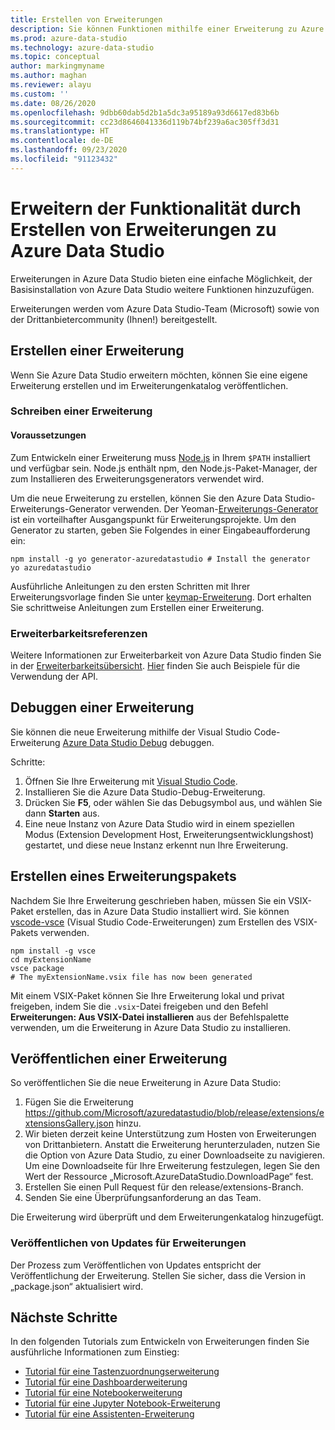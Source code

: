 ```yaml
---
title: Erstellen von Erweiterungen
description: Sie können Funktionen mithilfe einer Erweiterung zu Azure Data Studio hinzufügen. Hier erfahren Sie, wie Sie eine Erweiterung erstellen und im Erweiterungskatalog veröffentlichen.
ms.prod: azure-data-studio
ms.technology: azure-data-studio
ms.topic: conceptual
author: markingmyname
ms.author: maghan
ms.reviewer: alayu
ms.custom: ''
ms.date: 08/26/2020
ms.openlocfilehash: 9dbb60dab5d2b1a5dc3a95189a93d6617ed83b6b
ms.sourcegitcommit: cc23d8646041336d119b74bf239a6ac305ff3d31
ms.translationtype: HT
ms.contentlocale: de-DE
ms.lasthandoff: 09/23/2020
ms.locfileid: "91123432"
---
```

# <a name="extend-the-functionality-by-creating-azure-data-studio-extensions"></a>Erweitern der Funktionalität durch Erstellen von Erweiterungen zu Azure Data Studio

Erweiterungen in Azure Data Studio bieten eine einfache Möglichkeit, der Basisinstallation von Azure Data Studio weitere Funktionen hinzuzufügen.

Erweiterungen werden vom Azure Data Studio-Team (Microsoft) sowie von der Drittanbietercommunity (Ihnen!) bereitgestellt.

## <a name="author-an-extension"></a>Erstellen einer Erweiterung

Wenn Sie Azure Data Studio erweitern möchten, können Sie eine eigene Erweiterung erstellen und im Erweiterungenkatalog veröffentlichen.

### <a name="writing-an-extension"></a>Schreiben einer Erweiterung

#### <a name="prerequisites"></a>Voraussetzungen

Zum Entwickeln einer Erweiterung muss [Node.js](https://nodejs.org/) in Ihrem `$PATH` installiert und verfügbar sein. Node.js enthält npm, den Node.js-Paket-Manager, der zum Installieren des Erweiterungsgenerators verwendet wird.

Um die neue Erweiterung zu erstellen, können Sie den Azure Data Studio-Erweiterungs-Generator verwenden. Der Yeoman-[Erweiterungs-Generator](https://www.npmjs.com/package/generator-azuredatastudio) ist ein vorteilhafter Ausgangspunkt für Erweiterungsprojekte. Um den Generator zu starten, geben Sie Folgendes in einer Eingabeaufforderung ein:

```console
npm install -g yo generator-azuredatastudio # Install the generator
yo azuredatastudio
```

Ausführliche Anleitungen zu den ersten Schritten mit Ihrer Erweiterungsvorlage finden Sie unter [keymap-Erweiterung](keymap-extension.md). Dort erhalten Sie schrittweise Anleitungen zum Erstellen einer Erweiterung.

### <a name="extensibility-references"></a>Erweiterbarkeitsreferenzen

Weitere Informationen zur Erweiterbarkeit von Azure Data Studio finden Sie in der [Erweiterbarkeitsübersicht](../extensibility.md). [Hier](https://github.com/Microsoft/azuredatastudio/tree/main/samples) finden Sie auch Beispiele für die Verwendung der API.

## <a name="debug-an-extension"></a>Debuggen einer Erweiterung

Sie können die neue Erweiterung mithilfe der Visual Studio Code-Erweiterung [Azure Data Studio Debug](https://github.com/kevcunnane/sqlops-debug) debuggen.

Schritte:

1. Öffnen Sie Ihre Erweiterung mit [Visual Studio Code](https://code.visualstudio.com/).
2. Installieren Sie die Azure Data Studio-Debug-Erweiterung.
3. Drücken Sie **F5**, oder wählen Sie das Debugsymbol aus, und wählen Sie dann **Starten** aus.
4. Eine neue Instanz von Azure Data Studio wird in einem speziellen Modus (Extension Development Host, Erweiterungsentwicklungshost) gestartet, und diese neue Instanz erkennt nun Ihre Erweiterung.

## <a name="create-an-extension-package"></a>Erstellen eines Erweiterungspakets

Nachdem Sie Ihre Erweiterung geschrieben haben, müssen Sie ein VSIX-Paket erstellen, das in Azure Data Studio installiert wird. Sie können [vscode-vsce](https://github.com/Microsoft/vscode-vsce) (Visual Studio Code-Erweiterungen) zum Erstellen des VSIX-Pakets verwenden.

```console
npm install -g vsce
cd myExtensionName
vsce package
# The myExtensionName.vsix file has now been generated
```

Mit einem VSIX-Paket können Sie Ihre Erweiterung lokal und privat freigeben, indem Sie die `.vsix`-Datei freigeben und den Befehl **Erweiterungen: Aus VSIX-Datei installieren** aus der Befehlspalette verwenden, um die Erweiterung in Azure Data Studio zu installieren.

## <a name="publish-an-extension"></a>Veröffentlichen einer Erweiterung

So veröffentlichen Sie die neue Erweiterung in Azure Data Studio:

1. Fügen Sie die Erweiterung https://github.com/Microsoft/azuredatastudio/blob/release/extensions/extensionsGallery.json hinzu.
2. Wir bieten derzeit keine Unterstützung zum Hosten von Erweiterungen von Drittanbietern. Anstatt die Erweiterung herunterzuladen, nutzen Sie die Option von Azure Data Studio, zu einer Downloadseite zu navigieren. Um eine Downloadseite für Ihre Erweiterung festzulegen, legen Sie den Wert der Ressource „Microsoft.AzureDataStudio.DownloadPage“ fest.
3. Erstellen Sie einen Pull Request für den release/extensions-Branch.
4. Senden Sie eine Überprüfungsanforderung an das Team.

Die Erweiterung wird überprüft und dem Erweiterungenkatalog hinzugefügt.

### <a name="publishing-extension-updates"></a>Veröffentlichen von Updates für Erweiterungen

Der Prozess zum Veröffentlichen von Updates entspricht der Veröffentlichung der Erweiterung. Stellen Sie sicher, dass die Version in „package.json“ aktualisiert wird.

## <a name="next-steps"></a>Nächste Schritte

In den folgenden Tutorials zum Entwickeln von Erweiterungen finden Sie ausführliche Informationen zum Einstieg:

- [Tutorial für eine Tastenzuordnungserweiterung](keymap-extension.md)
- [Tutorial für eine Dashboarderweiterung](dashboard-extension.md)
- [Tutorial für eine Notebookerweiterung](notebook-extension.md)
- [Tutorial für eine Jupyter Notebook-Erweiterung](jupyter-book-extension.md)
- [Tutorial für eine Assistenten-Erweiterung](wizard-extension.md)